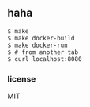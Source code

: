 ## haha

```
$ make
$ make docker-build
$ make docker-run
$ # from another tab
$ curl localhost:8080
```

### license

MIT

